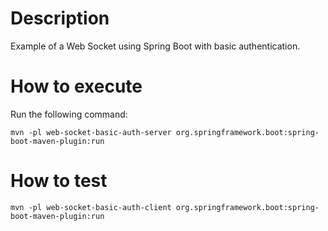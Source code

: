 # Description

Example of a Web Socket using Spring Boot with basic authentication.

# How to execute

Run the following command:

```shell
mvn -pl web-socket-basic-auth-server org.springframework.boot:spring-boot-maven-plugin:run
```

# How to test

```shell
mvn -pl web-socket-basic-auth-client org.springframework.boot:spring-boot-maven-plugin:run
```